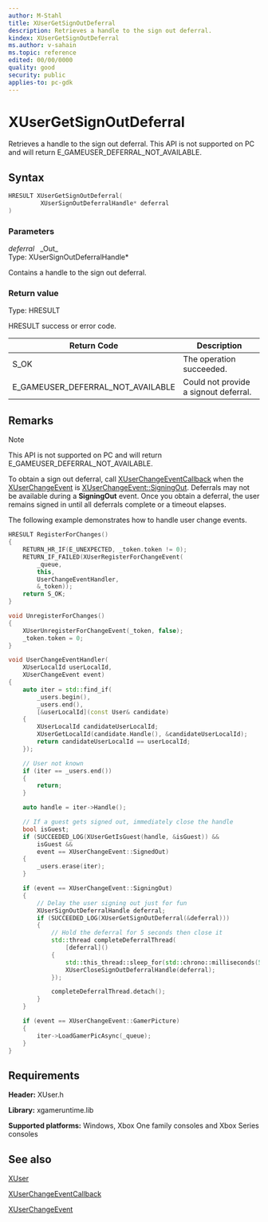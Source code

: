 ```yaml
---
author: M-Stahl
title: XUserGetSignOutDeferral
description: Retrieves a handle to the sign out deferral.
kindex: XUserGetSignOutDeferral
ms.author: v-sahain
ms.topic: reference
edited: 00/00/0000
quality: good
security: public
applies-to: pc-gdk
---
```


# XUserGetSignOutDeferral  

Retrieves a handle to the sign out deferral. This API is not supported on PC and will return
E_GAMEUSER_DEFERRAL_NOT_AVAILABLE.

## Syntax  
  
```cpp
HRESULT XUserGetSignOutDeferral(  
         XUserSignOutDeferralHandle* deferral  
)  
```  
  
### Parameters  
  
*deferral* &nbsp;&nbsp;\_Out\_  
Type: XUserSignOutDeferralHandle*  

Contains a handle to the sign out deferral.  

### Return value

Type: HRESULT
  
HRESULT success or error code.  

| Return Code                     | Description |
|---------------------------------|-------------|
| S_OK                            | The operation succeeded. |
| E_GAMEUSER_DEFERRAL_NOT_AVAILABLE | Could not provide a signout deferral. |

## Remarks
> [!NOTE]
> This API is not supported on PC and will return E_GAMEUSER_DEFERRAL_NOT_AVAILABLE.


To obtain a sign out deferral, call [XUserChangeEventCallback](xuserchangeeventcallback.md) when the [XUserChangeEvent](../enums/xuserchangeevent.md) is [XUserChangeEvent::SigningOut](../enums/xuserchangeevent.md). Deferrals may not be available during a **SigningOut** event. Once you obtain a deferral, the user remains signed in until all deferrals complete or a timeout elapses.
  
The following example demonstrates how to handle user change events.  
  
```cpp
HRESULT RegisterForChanges()
{
    RETURN_HR_IF(E_UNEXPECTED, _token.token != 0);
    RETURN_IF_FAILED(XUserRegisterForChangeEvent(
        _queue,
        this,
        UserChangeEventHandler,
        &_token));
    return S_OK;
}

void UnregisterForChanges()
{
    XUserUnregisterForChangeEvent(_token, false);
    _token.token = 0;
}

void UserChangeEventHandler(
    XUserLocalId userLocalId,
    XUserChangeEvent event)
{
    auto iter = std::find_if(
        _users.begin(),
        _users.end(),
        [&userLocalId](const User& candidate)
    {
        XUserLocalId candidateUserLocalId;
        XUserGetLocalId(candidate.Handle(), &candidateUserLocalId);
        return candidateUserLocalId == userLocalId;
    });

    // User not known
    if (iter == _users.end())
    {
        return;
    }

    auto handle = iter->Handle();

    // If a guest gets signed out, immediately close the handle
    bool isGuest;
    if (SUCCEEDED_LOG(XUserGetIsGuest(handle, &isGuest)) &&
        isGuest &&
        event == XUserChangeEvent::SignedOut)
    {
        _users.erase(iter);
    }

    if (event == XUserChangeEvent::SigningOut)
    {
        // Delay the user signing out just for fun
        XUserSignOutDeferralHandle deferral;
        if (SUCCEEDED_LOG(XUserGetSignOutDeferral(&deferral)))
        {
            // Hold the deferral for 5 seconds then close it
            std::thread completeDeferralThread(
                [deferral]()
            {
                std::this_thread::sleep_for(std::chrono::milliseconds(5000));
                XUserCloseSignOutDeferralHandle(deferral);
            });

            completeDeferralThread.detach();
        }
    }

    if (event == XUserChangeEvent::GamerPicture)
    {
        iter->LoadGamerPicAsync(_queue);
    }
}
```
  
  
## Requirements  
  
**Header:** XUser.h
  
**Library:** xgameruntime.lib  
  
**Supported platforms:** Windows, Xbox One family consoles and Xbox Series consoles  
  
## See also

[XUser](../xuser_members.md)
  
[XUserChangeEventCallback](xuserchangeeventcallback.md)

[XUserChangeEvent](../enums/xuserchangeevent.md)